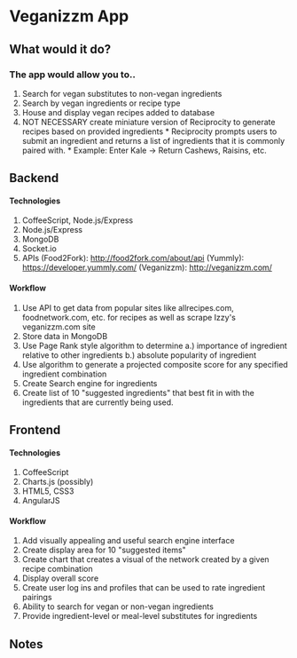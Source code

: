 # Veganizzm App
## What would it do?

### The app would allow you to..
1. Search for vegan substitutes to non-vegan ingredients
2. Search by vegan ingredients or recipe type
3. House and display vegan recipes added to database
4. NOT NECESSARY create miniature version of Reciprocity to generate recipes based on provided ingredients
        * Reciprocity prompts users to submit an ingredient and returns a list of ingredients that it is commonly paired with.
        * Example: Enter Kale -> Return Cashews, Raisins, etc.


## Backend

#### Technologies
1. CoffeeScript, Node.js/Express
2. Node.js/Express
3. MongoDB
4. Socket.io
5. APIs (Food2Fork): http://food2fork.com/about/api
        (Yummly): https://developer.yummly.com/
        (Veganizzm): http://veganizzm.com/

#### Workflow 
1. Use API to get data from popular sites like allrecipes.com, foodnetwork.com, etc. for recipes as well as scrape Izzy's veganizzm.com site
2. Store data in MongoDB
3. Use Page Rank style algorithm to determine a.) importance of ingredient relative to other ingredients b.) absolute popularity of ingredient
4. Use algorithm to generate a projected composite score for any specified ingredient combination
5. Create Search engine for ingredients
6. Create list of 10 "suggested ingredients" that best fit in with the ingredients that are currently being used.

## Frontend

#### Technologies

1. CoffeeScript
2. Charts.js (possibly)
3. HTML5, CSS3
4. AngularJS

#### Workflow

1. Add visually appealing and useful search engine interface
2. Create display area for 10 "suggested items"
3. Create chart that creates a visual of the network created by a given recipe combination
4. Display overall score
5. Create user log ins and profiles that can be used to rate ingredient pairings
6. Ability to search for vegan or non-vegan ingredients
7. Provide ingredient-level or meal-level substitutes for ingredients

## Notes

